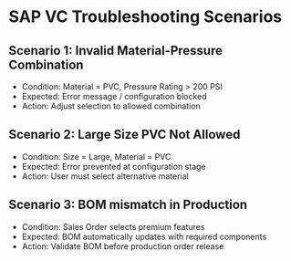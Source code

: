 # SAP VC Troubleshooting Scenarios

## Scenario 1: Invalid Material-Pressure Combination
- Condition: Material = PVC, Pressure Rating > 200 PSI
- Expected: Error message / configuration blocked
- Action: Adjust selection to allowed combination

## Scenario 2: Large Size PVC Not Allowed
- Condition: Size = Large, Material = PVC
- Expected: Error prevented at configuration stage
- Action: User must select alternative material

## Scenario 3: BOM mismatch in Production
- Condition: Sales Order selects premium features
- Expected: BOM automatically updates with required components
- Action: Validate BOM before production order release

